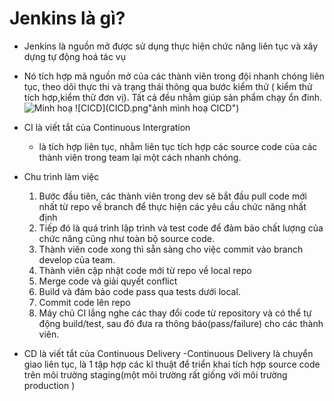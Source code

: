 # Jenkins là gì?
- Jenkins là nguồn mở được sử dụng thực hiện chức năng liên tục và xây dựng tự động hoá tác vụ
- Nó tích hợp mã nguồn mở của các thành viên trong đội nhanh chóng liên tục, theo dõi thực thi và trạng thái thông qua bước kiểm thử ( kiểm thử tích hợp,kiểm thử đơn vị). Tất cả đều nhằm giúp sản phẩm chạy ổn đinh.
![Minh hoạ](https://topdev.vn/blog/wp-content/uploads/2019/05/CICD.png "ảnh minh hoạ")
![CICD](CICD.png"ảnh mình hoạ CICD")
- CI là viết tắt của Continuous Intergration
  - là tích hợp liên tục, nhằm liên tục tích hợp các source code của các thành viên trong team lại một cách nhanh chóng.
- Chu trình làm việc
  1. Bước đầu tiên, các thành viên trong dev sẽ bắt đầu pull code mới nhất từ repo về branch để thực hiện các yêu cầu chức năng nhất định
  2. Tiếp đó là quá trình lập trình và test code để đảm bảo chất lượng của chức năng cũng như toàn bộ source code.
  3. Thành viên code xong thì sẵn sàng cho việc commit vào branch develop của team.
  4. Thành viên cập nhật code mới từ repo về local repo
  5. Merge code và giải quyết conflict
  6. Build và đảm bảo code pass qua tests dưới local.
  7. Commit code lên repo
  8. Máy chủ CI lắng nghe các thay đổi code từ repository và có thể tự động build/test, sau đó đưa ra thông báo(pass/failure) cho các thành viên.

- CD là viết tắt của Continuous Delivery
  -Continuous Delivery là chuyển giao liên tục, là 1 tập hợp các kĩ thuật để triển khai tích hợp source code trên môi trường staging(một môi trường rất giống với môi trường production )